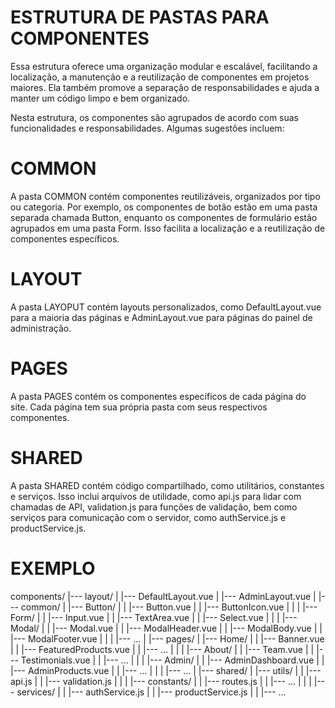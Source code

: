 # ESTRUTURA DE PASTAS PARA COMPONENTES
Essa estrutura oferece uma organização modular e escalável, facilitando a localização, a manutenção e a reutilização de componentes em projetos maiores. Ela também promove a separação de responsabilidades e ajuda a manter um código limpo e bem organizado.

Nesta estrutura, os componentes são agrupados de acordo com suas funcionalidades e responsabilidades. Algumas sugestões incluem:

# COMMON
A pasta COMMON contém componentes reutilizáveis, organizados por tipo ou categoria. Por exemplo, os componentes de botão estão em uma pasta separada chamada Button, enquanto os componentes de formulário estão agrupados em uma pasta Form. Isso facilita a localização e a reutilização de componentes específicos.

# LAYOUT
A pasta LAYOPUT contém layouts personalizados, como DefaultLayout.vue para a maioria das páginas e AdminLayout.vue para páginas do painel de administração.

# PAGES
A pasta PAGES contém os componentes específicos de cada página do site. Cada página tem sua própria pasta com seus respectivos componentes.

# SHARED
A pasta SHARED contém código compartilhado, como utilitários, constantes e serviços. Isso inclui arquivos de utilidade, como api.js para lidar com chamadas de API, validation.js para funções de validação, bem como serviços para comunicação com o servidor, como authService.js e productService.js.

# EXEMPLO

components/
|--- layout/
|    |--- DefaultLayout.vue
|    |--- AdminLayout.vue
|
|--- common/
|    |--- Button/
|    |    |--- Button.vue
|    |    |--- ButtonIcon.vue
|    |
|    |--- Form/
|    |    |--- Input.vue
|    |    |--- TextArea.vue
|    |    |--- Select.vue
|    |
|    |--- Modal/
|    |    |--- Modal.vue
|    |    |--- ModalHeader.vue
|    |    |--- ModalBody.vue
|    |    |--- ModalFooter.vue
|    |
|    |--- ...
|
|--- pages/
|    |--- Home/
|    |    |--- Banner.vue
|    |    |--- FeaturedProducts.vue
|    |    |--- ...
|    |
|    |--- About/
|    |    |--- Team.vue
|    |    |--- Testimonials.vue
|    |    |--- ...
|    |
|    |--- Admin/
|    |    |--- AdminDashboard.vue
|    |    |--- AdminProducts.vue
|    |    |--- ...
|    |
|    |--- ...
|
|--- shared/
|    |--- utils/
|    |    |--- api.js
|    |    |--- validation.js
|    |
|    |--- constants/
|    |    |--- routes.js
|    |    |--- ...
|    |
|    |--- services/
|    |    |--- authService.js
|    |    |--- productService.js
|    |    |--- ...
